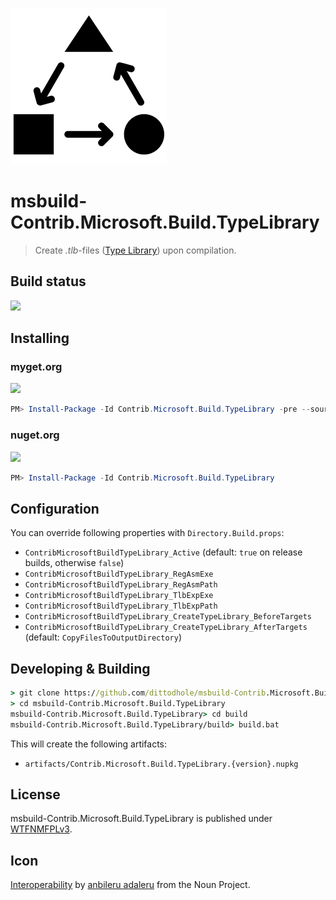 ![](assets/noun_181229_cc.png)

# msbuild-Contrib.Microsoft.Build.TypeLibrary

> Create _.tlb_-files ([Type Library](https://msdn.microsoft.com/en-us/library/windows/desktop/aa366757)) upon compilation.

## Build status

[![](https://img.shields.io/appveyor/ci/dittodhole/msbuild-contrib-microsoft-build-typelibrary.svg)](https://ci.appveyor.com/project/dittodhole/msbuild-contrib-microsoft-build-typelibrary)

## Installing

### myget.org

[![](https://img.shields.io/myget/dittodhole/vpre/Contrib.Microsoft.Build.TypeLibrary.svg)](https://www.myget.org/feed/dittodhole/package/nuget/Contrib.Microsoft.Build.TypeLibrary)

```powershell
PM> Install-Package -Id Contrib.Microsoft.Build.TypeLibrary -pre --source https://www.myget.org/F/dittodhole/api/v2
```

### nuget.org

[![](https://img.shields.io/nuget/v/Contrib.Microsoft.Build.TypeLibrary.svg)](https://www.nuget.org/packages/Contrib.Microsoft.Build.TypeLibrary)

```powershell
PM> Install-Package -Id Contrib.Microsoft.Build.TypeLibrary
```

## Configuration

You can override following properties with `Directory.Build.props`:

- `ContribMicrosoftBuildTypeLibrary_Active` (default: `true` on release builds, otherwise `false`)
- `ContribMicrosoftBuildTypeLibrary_RegAsmExe`
- `ContribMicrosoftBuildTypeLibrary_RegAsmPath`
- `ContribMicrosoftBuildTypeLibrary_TlbExpExe`
- `ContribMicrosoftBuildTypeLibrary_TlbExpPath`
- `ContribMicrosoftBuildTypeLibrary_CreateTypeLibrary_BeforeTargets`
- `ContribMicrosoftBuildTypeLibrary_CreateTypeLibrary_AfterTargets` (default: `CopyFilesToOutputDirectory`)


## Developing & Building

```cmd
> git clone https://github.com/dittodhole/msbuild-Contrib.Microsoft.Build.TypeLibrary.git
> cd msbuild-Contrib.Microsoft.Build.TypeLibrary
msbuild-Contrib.Microsoft.Build.TypeLibrary> cd build
msbuild-Contrib.Microsoft.Build.TypeLibrary/build> build.bat
```

This will create the following artifacts:

- `artifacts/Contrib.Microsoft.Build.TypeLibrary.{version}.nupkg`

## License

msbuild-Contrib.Microsoft.Build.TypeLibrary is published under [WTFNMFPLv3](https://github.com/dittodhole/WTFNMFPLv3).

## Icon

[Interoperability](https://thenounproject.com/term/interoperability/181229) by [anbileru adaleru](https://thenounproject.com/pronoun) from the Noun Project.

